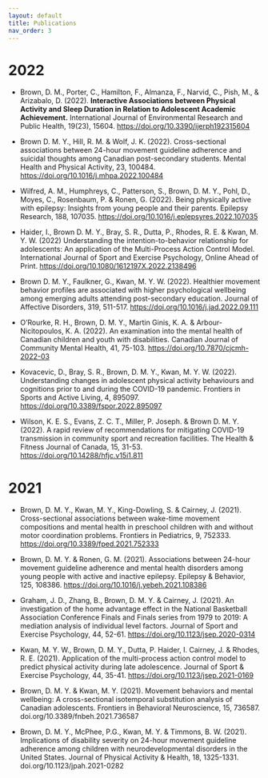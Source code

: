 ```yaml
---
layout: default
title: Publications
nav_order: 3
---
```


# 2022

- Brown, D. M., Porter, C., Hamilton, F., Almanza, F., Narvid, C., Pish, M., & Arizabalo, D. (2022). **Interactive Associations between Physical Activity and Sleep Duration in Relation to Adolescent Academic Achievement.** International Journal of Environmental Research and Public Health, 19(23), 15604. https://doi.org/10.3390/ijerph192315604

- Brown D. M. Y., Hill, R. M. & Wolf, J. K. (2022). Cross-sectional associations between 24-hour movement guideline adherence and suicidal thoughts among Canadian post-secondary students. Mental Health and Physical Activity, 23, 100484. https://doi.org/10.1016/j.mhpa.2022.100484

- Wilfred, A. M., Humphreys, C., Patterson, S., Brown, D. M. Y., Pohl, D., Moyes, C., Rosenbaum, P. & Ronen, G. (2022). Being physically active with epilepsy: Insights from young people and their parents. Epilepsy Research, 188, 107035. https://doi.org/10.1016/j.eplepsyres.2022.107035

- Haider, I., Brown D. M. Y., Bray, S. R., Dutta, P., Rhodes, R. E. & Kwan, M. Y. W. (2022) Understanding the intention-to-behavior relationship for adolescents: An application of the Multi-Process Action Control Model. International Journal of Sport and Exercise Psychology, Online Ahead of Print. https://doi.org/10.1080/1612197X.2022.2138496

- Brown D. M. Y., Faulkner, G., Kwan, M. Y. W. (2022). Healthier movement behavior profiles are associated with higher psychological wellbeing among emerging adults attending post-secondary education. Journal of Affective Disorders, 319, 511-517. https://doi.org/10.1016/j.jad.2022.09.111

- O’Rourke, R. H., Brown, D. M. Y., Martin Ginis, K. A. & Arbour-Nicitopoulos, K. A. (2022). An examination into the mental health of Canadian children and youth with disabilities. Canadian Journal of Community Mental Health, 41, 75-103. https://doi.org/10.7870/cjcmh-2022-03

- Kovacevic, D., Bray, S. R., Brown, D. M. Y., Kwan, M. Y. W. (2022). Understanding changes in adolescent physical activity behaviours and cognitions prior to and during the COVID-19 pandemic. Frontiers in Sports and Active Living, 4, 895097. https://doi.org/10.3389/fspor.2022.895097

- Wilson, K. E. S., Evans, Z. C. T., Miller, P. Joseph. & Brown D. M. Y. (2022). A rapid review of recommendations for mitigating COVID-19 transmission in community sport and recreation facilities. The Health & Fitness Journal of Canada, 15, 31-53. https://doi.org/10.14288/hfjc.v15i1.811


# 2021

- Brown, D. M. Y., Kwan, M. Y., King-Dowling, S. & Cairney, J. (2021). Cross-sectional associations between wake-time movement compositions and mental health in preschool children with and without motor coordination problems. Frontiers in Pediatrics, 9, 752333. https://doi.org/10.3389/fped.2021.752333

- Brown, D. M. Y. & Ronen, G. M. (2021). Associations between 24-hour movement guideline adherence and mental health disorders among young people with active and inactive epilepsy. Epilepsy & Behavior, 125, 108386. https://doi.org/10.1016/j.yebeh.2021.108386

- Graham, J. D., Zhang, B., Brown, D. M. Y. & Cairney, J. (2021). An investigation of the home advantage effect in the National Basketball Association Conference Finals and Finals series from 1979 to 2019: A mediation analysis of individual level factors. Journal of Sport and Exercise Psychology, 44, 52-61. https://doi.org/10.1123/jsep.2020-0314

- Kwan, M. Y. W., Brown, D. M. Y., Dutta, P. Haider, I. Cairney, J. & Rhodes, R. E. (2021). Application of the multi-process action control model to predict physical activity during late adolescence. Journal of Sport & Exercise Psychology, 44, 35-41. https://doi.org/10.1123/jsep.2021-0169

- Brown, D. M. Y. & Kwan, M. Y. (2021). Movement behaviors and mental wellbeing: A cross-sectional isotemporal substitution analysis of Canadian adolescents. Frontiers in Behavioral Neuroscience, 15, 736587. doi.org/10.3389/fnbeh.2021.736587

- Brown, D. M. Y., McPhee, P.G., Kwan, M. Y. & Timmons, B. W. (2021). Implications of disability severity on 24-hour movement guideline adherence among children with neurodevelopmental disorders in the United States. Journal of Physical Activity & Health, 18, 1325-1331. doi.org/10.1123/jpah.2021-0282


